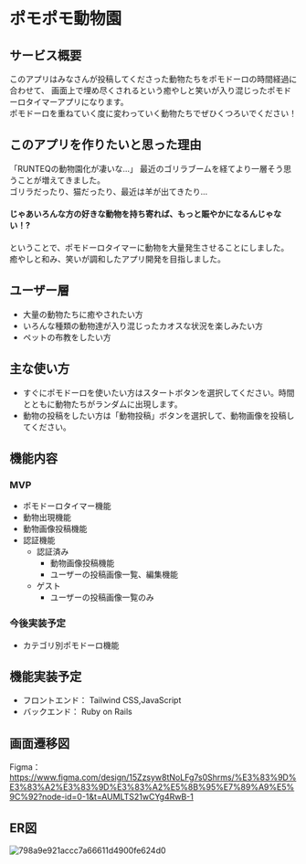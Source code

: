 # ポモポモ動物園
## サービス概要
このアプリはみなさんが投稿してくださった動物たちをポモドーロの時間経過に合わせて、
画面上で埋め尽くされるという癒やしと笑いが入り混じったポモドーロタイマーアプリになります。<br>
ポモドーロを重ねていく度に変わっていく動物たちでぜひくつろいでください！
## このアプリを作りたいと思った理由
「RUNTEQの動物園化が凄いな...」
最近のゴリラブームを経てより一層そう思うことが増えてきました。<br>
ゴリラだったり、猫だったり、最近は羊が出てきたり...<br>
#### じゃあいろんな方の好きな動物を持ち寄れば、もっと賑やかになるんじゃない！?
ということで、ポモドーロタイマーに動物を大量発生させることにしました。<br>
癒やしと和み、笑いが調和したアプリ開発を目指しました。
## ユーザー層
- 大量の動物たちに癒やされたい方
- いろんな種類の動物達が入り混じったカオスな状況を楽しみたい方
- ペットの布教をしたい方
## 主な使い方
- すぐにポモドーロを使いたい方はスタートボタンを選択してください。時間とともに動物たちがランダムに出現します。
- 動物の投稿をしたい方は「動物投稿」ボタンを選択して、動物画像を投稿してください。
## 機能内容
### MVP
- ポモドーロタイマー機能
- 動物出現機能
- 動物画像投稿機能
- 認証機能
   - 認証済み
      - 動物画像投稿機能
      - ユーザーの投稿画像一覧、編集機能
   - ゲスト
      - ユーザーの投稿画像一覧のみ
### 今後実装予定
- カテゴリ別ポモドーロ機能
## 機能実装予定
- フロントエンド： Tailwind CSS,JavaScript
- バックエンド： Ruby on Rails
## 画面遷移図
Figma：https://www.figma.com/design/15Zzsyw8tNoLFg7s0Shrms/%E3%83%9D%E3%83%A2%E3%83%9D%E3%83%A2%E5%8B%95%E7%89%A9%E5%9C%92?node-id=0-1&t=AUMLTS21wCYg4RwB-1
## ER図
![798a9e921accc7a66611d4900fe624d0](https://github.com/user-attachments/assets/cd7c99fa-66db-4a67-a885-1b718c0d8b07)

